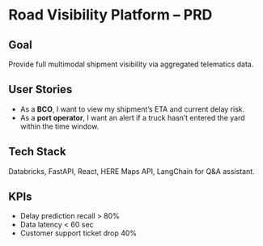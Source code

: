# Road Visibility Platform – PRD

## Goal
Provide full multimodal shipment visibility via aggregated telematics data.

## User Stories
- As a **BCO**, I want to view my shipment’s ETA and current delay risk.
- As a **port operator**, I want an alert if a truck hasn’t entered the yard within the time window.

## Tech Stack
Databricks, FastAPI, React, HERE Maps API, LangChain for Q&A assistant.

## KPIs
- Delay prediction recall > 80%  
- Data latency < 60 sec  
- Customer support ticket drop 40%
